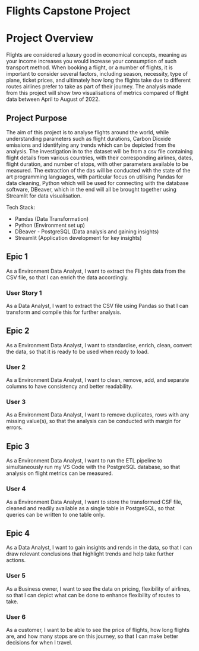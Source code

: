 # Flights Capstone Project




# Project Overview

Flights are considered a luxury good in economical concepts, meaning as your income increases you would increase your consumption of such transport method. When booking a flight, or a number of flights, it is important to consider several factors, including season, necessity, type of plane, ticket prices, and ultimately how long the flights take due to different routes airlines prefer to take as part of their journey. The analysis made from this project will show two visualisations of metrics compared of flight data between April to August of 2022.

## Project Purpose

The aim of this project is to analyse flights around the world, while understanding parameters such as flight durations, Carbon Dioxide emissions and identifying any trends which can be depicted from the analysis. The investigation in to the dataset will be from a csv file containing flight details from various countries, with their corresponding airlines, dates, flight duration, and number of stops, with other parameters available to be measured. The extraction of the das will be conducted with the state of the art programming languages, with particular focus on utilising Pandas for data cleaning, Python which will be used for connecting with the database software, DBeaver, which in the end will all be brought together using Streamlit for data visualisation.

Tech Stack:

-   Pandas (Data Transformation)
-   Python (Environment set up)
-   DBeaver - PostgreSQL (Data analysis and gaining insights)
-   Streamlit (Application development for key insights)

## Epic 1

As a Environment Data Analyst, I want to extract the Flights data from the CSV file, so that I can enrich the data accordingly.

### User Story 1

As a Data Analyst, I want to extract the CSV file using Pandas so that I can transform and compile this for further analysis.

## Epic 2

As a Environment Data Analyst, I want to standardise, enrich, clean, convert the data, so that it is ready to be used when ready to load.

### User 2

As a Environment Data Analyst, I want to clean, remove, add, and separate columns to have consistency and better readability.

### User 3

As a Environment Data Analyst, I want to remove duplicates, rows with any missing value(s), so that the analysis can be conducted with margin for errors.

## Epic 3

As a Environment Data Analyst, I want to run the ETL pipeline to simultaneously run my VS Code with the PostgreSQL database, so that analysis on flight metrics can be measured.

### User 4

As a Environment Data Analyst, I want to store the transformed CSF file, cleaned and readily available as a single table in PostgreSQL, so that queries can be written to one table only.

## Epic 4

As a Data Analyst, I want to gain insights and rends in the data, so that I can draw relevant conclusions that highlight trends and help take further actions.

### User 5
As a Business owner, I want to see the data on pricing, flexibility of airlines, so that I can depict what can be done to enhance flexibility of routes to take.

### User 6
As a customer, I want to be able to see the price of flights, how long flights are, and how many stops are on this journey, so that I can make better decisions for when I travel.
